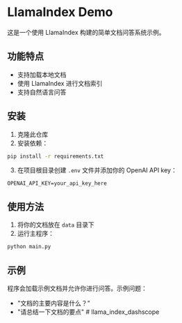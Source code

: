 # LlamaIndex Demo

这是一个使用 LlamaIndex 构建的简单文档问答系统示例。

## 功能特点

- 支持加载本地文档
- 使用 LlamaIndex 进行文档索引
- 支持自然语言问答

## 安装

1. 克隆此仓库
2. 安装依赖：
```bash
pip install -r requirements.txt
```
3. 在项目根目录创建 `.env` 文件并添加你的 OpenAI API key：
```
OPENAI_API_KEY=your_api_key_here
```

## 使用方法

1. 将你的文档放在 `data` 目录下
2. 运行主程序：
```bash
python main.py
```

## 示例

程序会加载示例文档并允许你进行问答。示例问题：
- "文档的主要内容是什么？"
- "请总结一下文档的要点" # llama_index_dashscope
